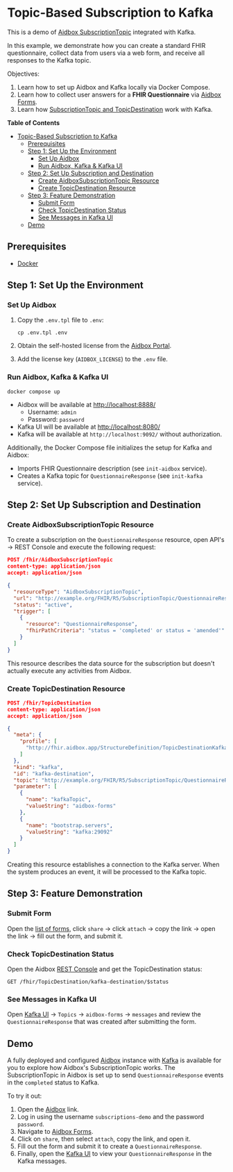 # Topic-Based Subscription to Kafka

This is a demo of [Aidbox SubscriptionTopic](https://docs.aidbox.app/modules-1/topic-based-subscriptions/wip-dynamic-subscriptiontopic-with-destinations) integrated with Kafka.

In this example, we demonstrate how you can create a standard FHIR questionnaire, collect data from users via a web form, and receive all responses to the Kafka topic.

Objectives:

1. Learn how to set up Aidbox and Kafka locally via Docker Compose.
2. Learn how to collect user answers for a **FHIR Questionnaire** via [Aidbox Forms](https://docs.aidbox.app/modules-1/aidbox-forms).
3. Learn how [SubscriptionTopic and TopicDestination](https://docs.aidbox.app/modules-1/topic-based-subscriptions/wip-dynamic-subscriptiontopic-with-destinations) work with Kafka.

<!-- markdown-toc start - Don't edit this section. Run M-x markdown-toc-refresh-toc -->
**Table of Contents**

- [Topic-Based Subscription to Kafka](#topic-based-subscription-to-kafka)
    - [Prerequisites](#prerequisites)
    - [Step 1: Set Up the Environment](#step-1-set-up-the-environment)
        - [Set Up Aidbox](#set-up-aidbox)
        - [Run Aidbox, Kafka & Kafka UI](#run-aidbox-kafka--kafka-ui)
    - [Step 2: Set Up Subscription and Destination](#step-2-set-up-subscription-and-destination)
        - [Create AidboxSubscriptionTopic Resource](#create-aidboxsubscriptiontopic-resource)
        - [Create TopicDestination Resource](#create-topicdestination-resource)
    - [Step 3: Feature Demonstration](#step-3-feature-demonstration)
        - [Submit Form](#submit-form)
        - [Check TopicDestination Status](#check-topicdestination-status)
        - [See Messages in Kafka UI](#see-messages-in-kafka-ui)
    - [Demo](#demo)

<!-- markdown-toc end -->

## Prerequisites

- [Docker](https://www.docker.com/)

## Step 1: Set Up the Environment

### Set Up Aidbox

1. Copy the `.env.tpl` file to `.env`:

    ```shell
    cp .env.tpl .env
    ```

2. Obtain the self-hosted license from the [Aidbox Portal](https://aidbox.app/).

3. Add the license key (`AIDBOX_LICENSE`) to the `.env` file.

### Run Aidbox, Kafka & Kafka UI

```shell
docker compose up
```

- Aidbox will be available at <http://localhost:8888/>
  - Username: `admin`
  - Password: `password`
- Kafka UI will be available at <http://localhost:8080/>
- Kafka will be available at `http://localhost:9092/` without authorization.

Additionally, the Docker Compose file initializes the setup for Kafka and Aidbox:

- Imports FHIR Questionnaire description (see `init-aidbox` service).
- Creates a Kafka topic for `QuestionnaireResponse` (see `init-kafka` service).

## Step 2: Set Up Subscription and Destination

### Create AidboxSubscriptionTopic Resource

To create a subscription on the `QuestionnaireResponse` resource, open API's -> REST Console and execute the following request:

```json
POST /fhir/AidboxSubscriptionTopic
content-type: application/json
accept: application/json

{
  "resourceType": "AidboxSubscriptionTopic",
  "url": "http://example.org/FHIR/R5/SubscriptionTopic/QuestionnaireResponse-topic",
  "status": "active",
  "trigger": [
    {
      "resource": "QuestionnaireResponse",
      "fhirPathCriteria": "status = 'completed' or status = 'amended'"
    }
  ]
}
```

This resource describes the data source for the subscription but doesn't actually execute any activities from Aidbox.

### Create TopicDestination Resource

```json
POST /fhir/TopicDestination
content-type: application/json
accept: application/json

{
  "meta": {
    "profile": [
      "http://fhir.aidbox.app/StructureDefinition/TopicDestinationKafka"
    ]
  },
  "kind": "kafka",
  "id": "kafka-destination",
  "topic": "http://example.org/FHIR/R5/SubscriptionTopic/QuestionnaireResponse-topic",
  "parameter": [
    {
      "name": "kafkaTopic",
      "valueString": "aidbox-forms"
    },
    {
      "name": "bootstrap.servers",
      "valueString": "kafka:29092"
    }
  ]
}
```

Creating this resource establishes a connection to the Kafka server. When the system produces an event, it will be processed to the Kafka topic.

## Step 3: Feature Demonstration

### Submit Form

Open the [list of forms](http://localhost:8888/ui/sdc#/), click `share` -> click `attach` -> copy the link -> open the link -> fill out the form, and submit it.

### Check TopicDestination Status

Open the Aidbox [REST Console](http://localhost:8888/ui/console#/rest) and get the TopicDestination status:

```
GET /fhir/TopicDestination/kafka-destination/$status
```

### See Messages in Kafka UI

Open [Kafka UI](http://localhost:8080/) -> `Topics` -> `aidbox-forms` -> `messages` and review the `QuestionnaireResponse` that was created after submitting the form.

## Demo

A fully deployed and configured [Aidbox](https://subscriptions.hz.aidbox.dev/) instance with [Kafka](https://kafka-ui-subscriptions.hz.aidbox.dev/) is available for you to explore how Aidbox's SubscriptionTopic works. The SubscriptionTopic in Aidbox is set up to send `QuestionnaireResponse` events in the `completed` status to Kafka.

To try it out:

1. Open the [Aidbox](https://subscriptions.hz.aidbox.dev/) link.
2. Log in using the username `subscriptions-demo` and the password `password`.
3. Navigate to [Aidbox Forms](https://subscriptions.hz.aidbox.dev/ui/sdc).
4. Click on `share`, then select `attach`, copy the link, and open it.
5. Fill out the form and submit it to create a `QuestionnaireResponse`.
6. Finally, open the [Kafka UI](https://kafka-ui-subscriptions.hz.aidbox.dev/ui/clusters/local/all-topics/aidbox-forms/messages?filterQueryType=STRING_CONTAINS&attempt=2&limit=100&page=0&seekDirection=BACKWARD&keySerde=String&valueSerde=String&seekType=LATEST) to view your `QuestionnaireResponse` in the Kafka messages.
